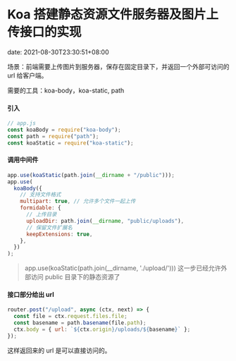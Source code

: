 # Koa 搭建静态资源文件服务器及图片上传接口的实现

date: 2021-08-30T23:30:51+08:00

场景：前端需要上传图片到服务器，保存在固定目录下，并返回一个外部可访问的 url 给客户端。

需要的工具：koa-body，koa-static, path

<!--more-->

#### 引入

```js
// app.js
const koaBody = require("koa-body");
const path = require("path");
const koaStatic = require("koa-static");
```

#### 调用中间件

```javascript
app.use(koaStatic(path.join(__dirname + "/public")));
app.use(
  koaBody({
    // 支持文件格式
    multipart: true, // 允许多个文件一起上传
    formidable: {
      // 上传目录
      uploadDir: path.join(__dirname, "public/uploads"),
      // 保留文件扩展名
      keepExtensions: true,
    },
  })
);
```

> app.use(koaStatic(path.join(\_\_dirname, './upload/'))) 这一步已经允许外部访问 public 目录下的静态资源了

#### 接口部分给出 url

```js
router.post("/upload", async (ctx, next) => {
  const file = ctx.request.files.file;
  const basename = path.basename(file.path);
  ctx.body = { url: `${ctx.origin}/uploads/${basename}` };
});
```

这样返回来的 url 是可以直接访问的。
